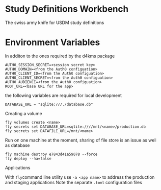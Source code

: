# Study Definitions Workbench

The swiss army knife for USDM study definitions

# Environment Variables

In additon to the ones required by the d4kms package 

```
AUTH0_SESSION_SECRET=<session secret key>
AUTH0_DOMAIN=<from the Auth0 configuation>
AUTH0_CLIENT_ID=<from the Auth0 configuation>
AUTH0_CLIENT_SECRET=<from the Auth0 configuation>
AUTH0_AUDIENCE=<from the Auth0 configuation>
ROOT_URL=<base URL for the app>
```

the following variables are required for local development

```DATABASE_URL = "sqlite:///./database.db"```

Creating a volume

```
fly volumes create <name>
fly secrets set DATABASE_URL=sqlite:////mnt/<name>/production.db
fly secrets set DATAFILE_URL=/mnt/<name> 
```

Run on one machine at the moment, sharing of file store is an issue as well as database

```
fly machine destroy e7843d41a59078 --force
fly deploy --ha=false
```

Applications

With ```fly```command line utility use ```-a <app name>``` to address the production and staging applications
Note the separate ```.toml``` configuration files